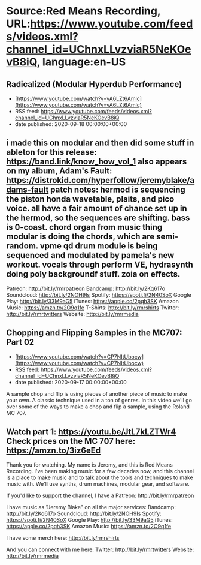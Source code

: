 # Source:Red Means Recording, URL:https://www.youtube.com/feeds/videos.xml?channel_id=UChnxLLvzviaR5NeKOevB8iQ, language:en-US

## Radicalized (Modular Hyperdub Performance)
 - [https://www.youtube.com/watch?v=vA6LZt6Amlc](https://www.youtube.com/watch?v=vA6LZt6Amlc)
 - RSS feed: https://www.youtube.com/feeds/videos.xml?channel_id=UChnxLLvzviaR5NeKOevB8iQ
 - date published: 2020-09-18 00:00:00+00:00

i made this on modular and then did some stuff in ableton for this release: https://band.link/know_how_vol_1
also appears on my album, Adam's Fault: https://distrokid.com/hyperfollow/jeremyblake/adams-fault
patch notes:
hermod is sequencing the piston honda wavetable, plaits, and pico voice. all have a fair amount of chance set up in the hermod, so the sequences are shifting. bass is 0-coast. chord organ from music thing modular is doing the chords, which are semi-random. vpme qd drum module is being sequenced and modulated by pamela's new workout. vocals through perform VE, hydrasynth doing poly backgroundf stuff. zoia on effects.
------------------------------------
Patreon: http://bit.ly/rmrpatreon
Bandcamp: http://bit.ly/2Kq617o
Soundcloud: http://bit.ly/2NOH9Is
Spotify: https://spoti.fi/2N40SoX
Google Play: http://bit.ly/33M9aG5
iTunes: https://apple.co/2pqh3SK
Amazon Music: https://amzn.to/2O9q1fe
T-Shirts: http://bit.ly/rmrshirts
Twitter: http://bit.ly/rmrtwitters
Website: http://bit.ly/rmrmedia

## Chopping and Flipping Samples in the MC707: Part 02
 - [https://www.youtube.com/watch?v=CP7NItUbocw](https://www.youtube.com/watch?v=CP7NItUbocw)
 - RSS feed: https://www.youtube.com/feeds/videos.xml?channel_id=UChnxLLvzviaR5NeKOevB8iQ
 - date published: 2020-09-17 00:00:00+00:00

A sample chop and flip is using pieces of another piece of music to make your own. A classic technique used in a ton of genres. In this video we'll go over some of the ways to make a chop and flip a sample, using the Roland MC 707.

Watch part 1: https://youtu.be/JtL7kLZTWr4
Check prices on the MC 707 here: https://amzn.to/3iz6eEd
------------------------------------
Thank you for watching. My name is Jeremy, and this is Red Means Recording. I've been making music for a few decades now, and this channel is a place to make music and to talk about the tools and techniques to make music with. We'll use synths, drum machines, modular gear, and software. 

If you'd like to support the channel, I have a Patreon:  http://bit.ly/rmrpatreon

I have music as "Jeremy Blake" on all the major services: 
Bandcamp: http://bit.ly/2Kq617o
Soundcloud: http://bit.ly/2NOH9Is
Spotify: https://spoti.fi/2N40SoX
Google Play: http://bit.ly/33M9aG5
iTunes: https://apple.co/2pqh3SK
Amazon Music: https://amzn.to/2O9q1fe

I have some merch here: http://bit.ly/rmrshirts

And you can connect with me here: 
Twitter: http://bit.ly/rmrtwitters
Website: http://bit.ly/rmrmedia

